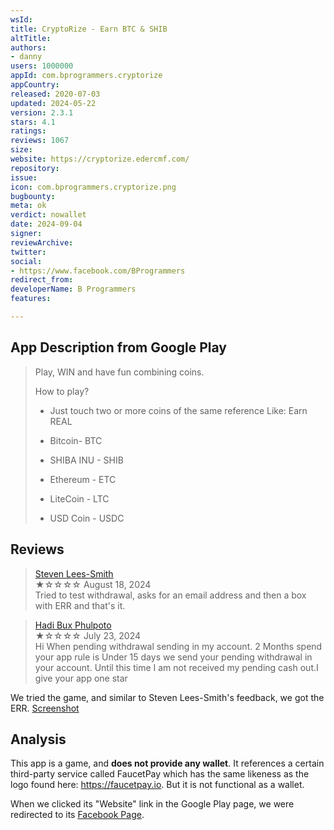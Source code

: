 ```yaml
---
wsId: 
title: CryptoRize - Earn BTC & SHIB
altTitle: 
authors:
- danny
users: 1000000
appId: com.bprogrammers.cryptorize
appCountry: 
released: 2020-07-03
updated: 2024-05-22
version: 2.3.1
stars: 4.1
ratings: 
reviews: 1067
size: 
website: https://cryptorize.edercmf.com/
repository: 
issue: 
icon: com.bprogrammers.cryptorize.png
bugbounty: 
meta: ok
verdict: nowallet
date: 2024-09-04
signer: 
reviewArchive: 
twitter: 
social:
- https://www.facebook.com/BProgrammers
redirect_from: 
developerName: B Programmers
features: 

---
```


## App Description from Google Play

> Play, WIN and have fun combining coins.
>
> How to play?
>
> - Just touch two or more coins of the same reference Like:
Earn REAL
>
> - Bitcoin- BTC
> - SHIBA INU - SHIB
> - Ethereum - ETC
> - LiteCoin - LTC
> - USD Coin - USDC

## Reviews

> [Steven Lees-Smith](https://play.google.com/store/apps/details?id=com.bprogrammers.cryptorize)<br>
  ★☆☆☆☆ August 18, 2024 <br>
       Tried to test withdrawal, asks for an email address and then a box with ERR and that's it.

> [Hadi Bux Phulpoto](https://play.google.com/store/apps/details?id=com.bprogrammers.cryptorize)<br>
  ★☆☆☆☆ July 23, 2024 <br>
       Hi When pending withdrawal sending in my account. 2 Months spend your app rule is Under 15 days we send your pending withdrawal in your account. Until this time I am not received my pending cash out.I give your app one star

We tried the game, and similar to Steven Lees-Smith's feedback, we got the ERR. [Screenshot](https://x.com/BitcoinWalletz/status/1831248708887056520)

## Analysis 

This app is a game, and **does not provide any wallet**. It references a certain third-party service called FaucetPay which has the same likeness as the logo found here: https://faucetpay.io. But it is not functional as a wallet.

When we clicked its "Website" link in the Google Play page, we were redirected to its [Facebook Page](https://www.facebook.com/BProgrammers).